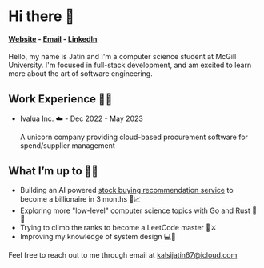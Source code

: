 # Hi there 👋

#### [Website](https://jateen67.github.io/jatinkalsi/) - [Email](mailto:kalsijatin67@icloud.com) - [LinkedIn](https://www.linkedin.com/in/jatin-kalsi/)

Hello, my name is Jatin and I'm a computer science student at McGill University. I'm focused in full-stack development, and am excited to learn more about the art of software engineering.

## Work Experience 👨‍💻
- Ivalua Inc. ☁️ - Dec 2022 - May 2023
  
   A unicorn company providing cloud-based procurement software for spend/supplier management
## What I’m up to 🏃‍♂️ 
- Building an AI powered [stock buying recommendation service](https://aistockrecommender.web.app/) to become a billionaire in 3 months 🚀📈
- Exploring more "low-level" computer science topics with Go and Rust 🔵🦀
- Trying to climb the ranks to become a LeetCode master 🧠⚔️
- Improving my knowledge of system design 💻🎨

Feel free to reach out to me through email at kalsijatin67@icloud.com
